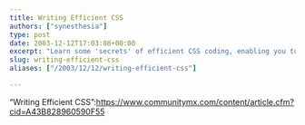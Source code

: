 ```yaml
---
title: Writing Efficient CSS
authors: ["synesthesia"]
type: post
date: 2003-12-12T17:03:08+00:00
excerpt: "Learn some 'secrets' of efficient CSS coding, enabling you to pare that style sheet right down to the bare bones..."
slug: writing-efficient-css 
aliases: ["/2003/12/12/writing-efficient-css"]

---
```

&#8220;Writing Efficient CSS&#8221;:https://www.communitymx.com/content/article.cfm?cid=A43B828960590F55